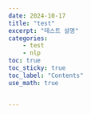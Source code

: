 ```yaml
---
date: 2024-10-17
title: "test"
excerpt: "테스트 설명"
categories:
    - test
    - nlp
toc: true
toc_sticky: true
toc_label: "Contents"
use_math: true


---
```

